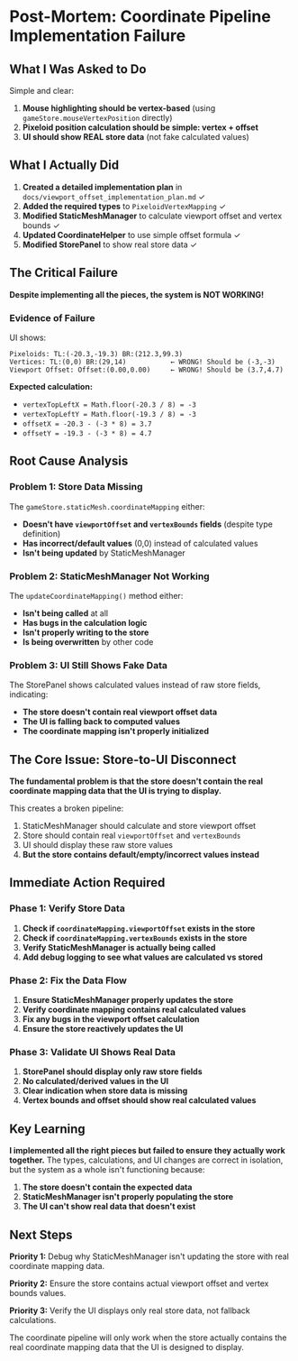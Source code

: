 # Post-Mortem: Coordinate Pipeline Implementation Failure

## What I Was Asked to Do

Simple and clear:
1. **Mouse highlighting should be vertex-based** (using `gameStore.mouseVertexPosition` directly)
2. **Pixeloid position calculation should be simple: vertex + offset** 
3. **UI should show REAL store data** (not fake calculated values)

## What I Actually Did

1. **Created a detailed implementation plan** in `docs/viewport_offset_implementation_plan.md` ✓
2. **Added the required types** to `PixeloidVertexMapping` ✓  
3. **Modified StaticMeshManager** to calculate viewport offset and vertex bounds ✓
4. **Updated CoordinateHelper** to use simple offset formula ✓
5. **Modified StorePanel** to show real store data ✓

## The Critical Failure

**Despite implementing all the pieces, the system is NOT WORKING!**

### Evidence of Failure

UI shows:
```
Pixeloids: TL:(-20.3,-19.3) BR:(212.3,99.3)
Vertices: TL:(0,0) BR:(29,14)           ← WRONG! Should be (-3,-3)  
Viewport Offset: Offset:(0.00,0.00)     ← WRONG! Should be (3.7,4.7)
```

**Expected calculation:**
- `vertexTopLeftX = Math.floor(-20.3 / 8) = -3`
- `vertexTopLeftY = Math.floor(-19.3 / 8) = -3` 
- `offsetX = -20.3 - (-3 * 8) = 3.7`
- `offsetY = -19.3 - (-3 * 8) = 4.7`

## Root Cause Analysis

### Problem 1: Store Data Missing
The `gameStore.staticMesh.coordinateMapping` either:
- **Doesn't have `viewportOffset` and `vertexBounds` fields** (despite type definition)
- **Has incorrect/default values** (0,0) instead of calculated values
- **Isn't being updated** by StaticMeshManager

### Problem 2: StaticMeshManager Not Working
The `updateCoordinateMapping()` method either:
- **Isn't being called** at all
- **Has bugs in the calculation logic**
- **Isn't properly writing to the store**
- **Is being overwritten** by other code

### Problem 3: UI Still Shows Fake Data
The StorePanel shows calculated values instead of raw store fields, indicating:
- **The store doesn't contain real viewport offset data**
- **The UI is falling back to computed values**
- **The coordinate mapping isn't properly initialized**

## The Core Issue: Store-to-UI Disconnect

**The fundamental problem is that the store doesn't contain the real coordinate mapping data that the UI is trying to display.**

This creates a broken pipeline:
1. StaticMeshManager should calculate and store viewport offset
2. Store should contain real `viewportOffset` and `vertexBounds` 
3. UI should display these raw store values
4. **But the store contains default/empty/incorrect values instead**

## Immediate Action Required

### Phase 1: Verify Store Data
1. **Check if `coordinateMapping.viewportOffset` exists in the store**
2. **Check if `coordinateMapping.vertexBounds` exists in the store**  
3. **Verify StaticMeshManager is actually being called**
4. **Add debug logging to see what values are calculated vs stored**

### Phase 2: Fix the Data Flow
1. **Ensure StaticMeshManager properly updates the store**
2. **Verify coordinate mapping contains real calculated values**
3. **Fix any bugs in the viewport offset calculation**
4. **Ensure the store reactively updates the UI**

### Phase 3: Validate UI Shows Real Data
1. **StorePanel should display only raw store fields**
2. **No calculated/derived values in the UI**
3. **Clear indication when store data is missing**
4. **Vertex bounds and offset should show real calculated values**

## Key Learning

**I implemented all the right pieces but failed to ensure they actually work together.** The types, calculations, and UI changes are correct in isolation, but the system as a whole isn't functioning because:

1. **The store doesn't contain the expected data**
2. **StaticMeshManager isn't properly populating the store**  
3. **The UI can't show real data that doesn't exist**

## Next Steps

**Priority 1:** Debug why StaticMeshManager isn't updating the store with real coordinate mapping data.

**Priority 2:** Ensure the store contains actual viewport offset and vertex bounds values.

**Priority 3:** Verify the UI displays only real store data, not fallback calculations.

The coordinate pipeline will only work when the store actually contains the real coordinate mapping data that the UI is designed to display.